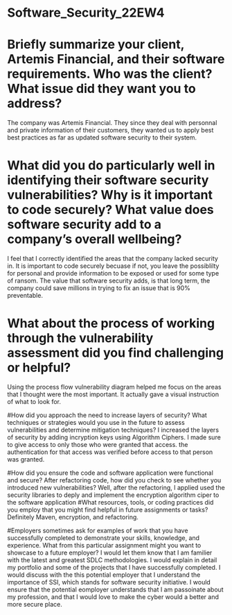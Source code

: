 # Software_Security_22EW4

# Briefly summarize your client, Artemis Financial, and their software requirements. Who was the client? What issue did they want you to address?
  The company was Artemis Financial.  They since they deal with personnal and private information of their customers, they wanted us to apply best best practices as far as updated software security to their system.  
# What did you do particularly well in identifying their software security vulnerabilities? Why is it important to code securely? What value does software security add to a company’s overall wellbeing?
  I feel that I correctly identified the areas that the company lacked security in.  It is important to code securely becuase if not, you leave the possiblilty for personal and provide information to be exposed or used for some type of ransom.  The value that software security adds, is that long term, the company could save millions in trying to fix an issue that is 90% preventable.
# What about the process of working through the vulnerability assessment did you find challenging or helpful?
  Using the process flow vulnerability diagram helped me focus on the areas that I thought were the most important.  It actually gave a visual instruction of what to look for.

#How did you approach the need to increase layers of security? What techniques or strategies would you use in the future to assess vulnerabilities and determine mitigation techniques?
  I increased the layers of security by adding incryption keys using Algorithm Ciphers.  I made sure to give access to only those who were granted that access.  the authentication for that access was verified before access to that person was granted.  

#How did you ensure the code and software application were functional and secure? After refactoring code, how did you check to see whether you introduced new vulnerabilities?
  Well, after the refactoring, I applied used the security libraries to deply and implement the encryption algorithm ciper to the software application
#What resources, tools, or coding practices did you employ that you might find helpful in future assignments or tasks?
Definitely Maven, encryption, and refactoring.


#Employers sometimes ask for examples of work that you have successfully completed to demonstrate your skills, knowledge, and experience. What from this particular assignment might you want to showcase to a future employer?
  I would let them know that I am familier with the latest and greatest SDLC methodologies.  I would explain in detail my portfolio and some of the projects that I have successfully completed.  I would discuss with the this potential employer that I understand the importance of SSI, which stands for software security initiative.  I would ensure that the potential eomployer understands that I am passoinate about my profession, and that I would love to make the cyber would a better and more secure place.  
